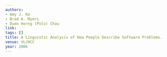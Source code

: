 ```yaml
---
authors:
- Amy J. Ko
- Brad A. Myers
- Duen Horng (Polo) Chau
link:
tags: []
title: A Linguistic Analysis of How People Describe Software Problems.
venue: VL/HCC
year: 2006
---
```

